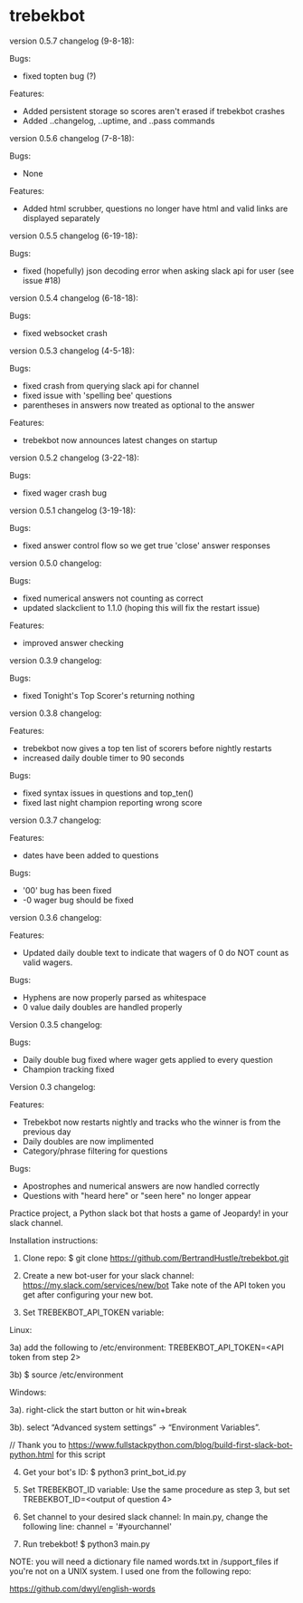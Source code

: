 # trebekbot

version 0.5.7 changelog (9-8-18):

Bugs:
  - fixed topten bug (?)

Features:
  - Added persistent storage so scores aren't erased if trebekbot crashes
  - Added ..changelog, ..uptime, and ..pass commands

version 0.5.6 changelog (7-8-18):

Bugs:
  - None

Features:
  - Added html scrubber, questions no longer have html and valid links are displayed separately

version 0.5.5 changelog (6-19-18):

Bugs:
  - fixed (hopefully) json decoding error when asking slack api for user (see issue #18)

version 0.5.4 changelog (6-18-18):

Bugs:
  - fixed websocket crash

version 0.5.3 changelog (4-5-18):

Bugs:
  - fixed crash from querying slack api for channel
  - fixed issue with 'spelling bee' questions
  - parentheses in answers now treated as optional to the answer

Features:
  - trebekbot now announces latest changes on startup

version 0.5.2 changelog (3-22-18):

Bugs:
  - fixed wager crash bug

version 0.5.1 changelog (3-19-18):

Bugs:
- fixed answer control flow so we get true 'close' answer responses

version 0.5.0 changelog:

Bugs:
- fixed numerical answers not counting as correct
- updated slackclient to 1.1.0 (hoping this will fix the restart issue)

Features:
- improved answer checking

version 0.3.9 changelog:

Bugs:
- fixed Tonight's Top Scorer's returning nothing

version 0.3.8 changelog:

Features:
- trebekbot now gives a top ten list of scorers before nightly restarts
- increased daily double timer to 90 seconds

Bugs:
- fixed syntax issues in questions and top_ten()
- fixed last night champion reporting wrong score

version 0.3.7 changelog:

Features:
- dates have been added to questions

Bugs:
- '00' bug has been fixed
- -0 wager bug should be fixed

version 0.3.6 changelog:

Features:
- Updated daily double text to indicate that wagers of 0 do NOT count as
valid wagers.

Bugs:
- Hyphens are now properly parsed as whitespace
- 0 value daily doubles are handled properly

Version 0.3.5 changelog:

Bugs:
- Daily double bug fixed where wager gets applied to every question
- Champion tracking fixed

Version 0.3 changelog:

Features:
- Trebekbot now restarts nightly and tracks who the winner is from the previous
day
- Daily doubles are now implimented
- Category/phrase filtering for questions

Bugs:
- Apostrophes and numerical answers are now handled correctly
- Questions with "heard here" or "seen here" no longer appear

Practice project, a Python slack bot that hosts a game of Jeopardy! in your slack channel.

Installation instructions:

1. Clone repo:
$ git clone https://github.com/BertrandHustle/trebekbot.git

2. Create a new bot-user for your slack channel:
https://my.slack.com/services/new/bot
Take note of the API token you get after configuring your new bot.

3. Set TREBEKBOT_API_TOKEN variable:

Linux:

3a) add the following to /etc/environment:
TREBEKBOT_API_TOKEN=<API token from step 2>

3b) $ source /etc/environment

Windows:

3a). right-click the start button or hit win+break

3b). select “Advanced system settings” → “Environment Variables”.

// Thank you to https://www.fullstackpython.com/blog/build-first-slack-bot-python.html for this script

4. Get your bot's ID:
$ python3 print_bot_id.py

5. Set TREBEKBOT_ID variable:
Use the same procedure as step 3, but set TREBEKBOT_ID=<output of question 4>

6. Set channel to your desired slack channel:
In main.py, change the following line:
channel = '#yourchannel'

7. Run trebekbot!
$ python3 main.py

NOTE: you will need a dictionary file named words.txt in /support_files if
you're not on a UNIX system.  I used one from the following repo:

https://github.com/dwyl/english-words
